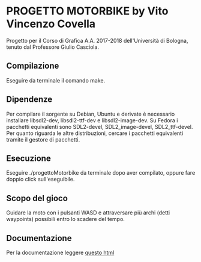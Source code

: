 # PROGETTO MOTORBIKE by Vito Vincenzo Covella

Progetto per il Corso di Grafica A.A. 2017-2018 dell'Università di Bologna, tenuto dal Professore Giulio Casciola.

## Compilazione
Eseguire da terminale il comando make.

## Dipendenze
Per compilare il sorgente su Debian, Ubuntu e derivate è necessario installare libsdl2-dev, libsdl2-ttf-dev e libsdl2-image-dev.
Su Fedora i pacchetti equivalenti sono SDL2-devel, SDL2_image-devel, SDL2_ttf-devel.
Per quanto riguarda le altre distribuzioni, cercare i pacchetti equivalenti tramite il gestore di pacchetti.

## Esecuzione
Eseguire ./progettoMotorbike da terminale dopo aver compilato, oppure fare doppio click sull'eseguibile.

## Scopo del gioco
Guidare la moto con i pulsanti WASD e attraversare più archi (detti waypoints) possibili entro lo scadere del tempo.

## Documentazione
Per la documentazione leggere [questo html](doc/documentazione.html)
